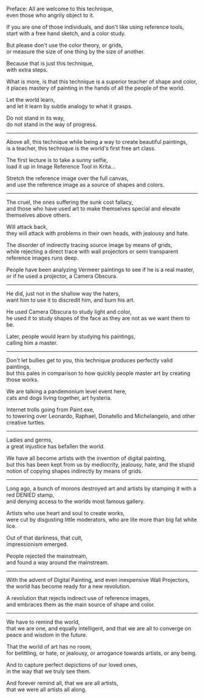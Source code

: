 Preface: All are welcome to this technique,\
even those who angrily object to it.

If you are one of those individuals, and don't like using reference tools,\
start with a free hand sketch, and a color study.

But please don't use the color theory, or grids,\
or measure the size of one thing by the size of another.

Because that is just this technique,\
with extra steps.

What is more, is that this technique is a superior teacher of shape and color,\
it places mastery of painting in the hands of all the people of the world.

Let the world learn,\
and let it learn by subtle analogy to what it grasps.

Do not stand in its way,\
do not stand in the way of progress.

---

Above all, this technique while being a way to create beautiful paintings,\
is a teacher, this technique is the world's first free art class.

The first lecture is to take a sunny selfie,\
load it up in Image Reference Tool in Krita...

Stretch the reference image over the full canvas,\
and use the reference image as a source of shapes and colors.

---

The cruel, the ones suffering the sunk cost fallacy,\
and those who have used art to make themselves special and elevate themselves above others.

Will attack back,\
they will attack with problems in their own heads, with jealousy and hate.

The disorder of indirectly tracing source image by means of grids,\
while rejecting a direct trace with wall projectors or semi transparent reference images runs deep.

People have been analyzing Vermeer paintings to see if he is a real master,\
or if he used a projector, a Camera Obscura.

---

He did, just not in the shallow way the haters,\
want him to use it to discredit him, and burn his art.

He used Camera Obscura to study light and color,\
he used it to study shapes of the face as they are not as we want them to be.

Later, people would learn by studying his paintings,\
calling him a master.

---

Don't let bullies get to you, this technique produces perfectly valid paintings,\
but this pales in comparison to how quickly people master art by creating those works.

We are talking a pandemonium level event here,\
cats and dogs living together, art hysteria.

Internet trolls going from Paint.exe,\
to towering over Leonardo, Raphael, Donatello and Michelangelo, and other creative turtles.

---

Ladies and germs,\
a great injustice has befallen the world.

We have all become artists with the invention of digital painting,\
but this has been kept from us by mediocrity, jealousy, hate, and the stupid notion of copying shapes indirectly by means of grids.

---

Long ago, a bunch of morons destroyed art and artists by stamping it with a red DENIED stamp,\
and denying access to the worlds most famous gallery.

Artists who use heart and soul to create works,\
were cut by disgusting little moderators, who are lite more than big fat white lice.

Out of that darkness, that cult,\
impressionism emerged.

People rejected the mainstream,\
and found a way around the mainstream.

---

With the advent of Digital Painting, and even inexpensive Wall Projectors,\
the world has become ready for a new revolution.

A revolution that rejects indirect use of reference images,\
and embraces them as the main source of shape and color.

---

We have to remind the world,\
that we are one, and equally intelligent, and that we are all to converge on peace and wisdom in the future.

That the world of art has no room,\
for belittling, or hate, or jealousy, or arrogance towards artists, or any being.

And to capture perfect depictions of our loved ones,\
in the way that we truly see them.

And forever remind all, that we are all artists,\
that we were all artists all along.
